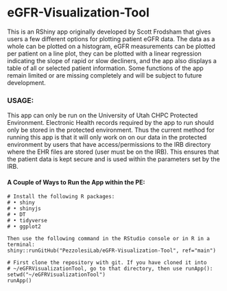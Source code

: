 # eGFR-Visualization-Tool

This is an RShiny app originally developed by Scott Frodsham that gives users a few different options for plotting patient eGFR data. The data as a whole can be plotted on a histogram, eGFR measurements can be plotted per patient on a line plot, they can be plotted with a linear regression indicating the slope of rapid or slow decliners, and the app also displays a table of all or selected patient information. Some functions of the app remain limited or are missing completely and will be subject to future development.

### USAGE:
This app can only be run on the University of Utah CHPC Protected Environment. Electronic Health records required by the app to run should only be stored in the protected environment. Thus the current method for running this app is that it will only work on on our data in the protected environment by users that have access/permissions to the IRB directory where the EHR files are stored (user must be on the IRB). This ensures that the patient data is kept secure and is used within the parameters set by the IRB.

#### A Couple of Ways to Run the App within the PE:
```
# Install the following R packages:
# • shiny
# • shinyjs
# • DT
# • tidyverse
# • ggplot2

Then use the following command in the RStudio console or in R in a terminal:
shiny::runGitHub("PezzolesiLab/eGFR-Visualization-Tool", ref="main")
```

```
# First clone the repository with git. If you have cloned it into
# ~/eGFRVisualizationTool, go to that directory, then use runApp():
setwd("~/eGFRVisualizationTool")
runApp()
```
